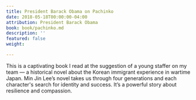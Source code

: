 ```yaml
---
title: President Barack Obama on Pachinko
date: 2018-05-18T00:00:00-04:00
attribution: President Barack Obama
book: book/pachinko.md
description: ''
featured: false
weight: 

---
```

This is a captivating book I read at the suggestion of a young staffer on my team — a historical novel about the Korean immigrant experience in wartime Japan. Min Jin Lee’s novel takes us through four generations and each character's search for identity and success. It’s a powerful story about resilience and compassion.
